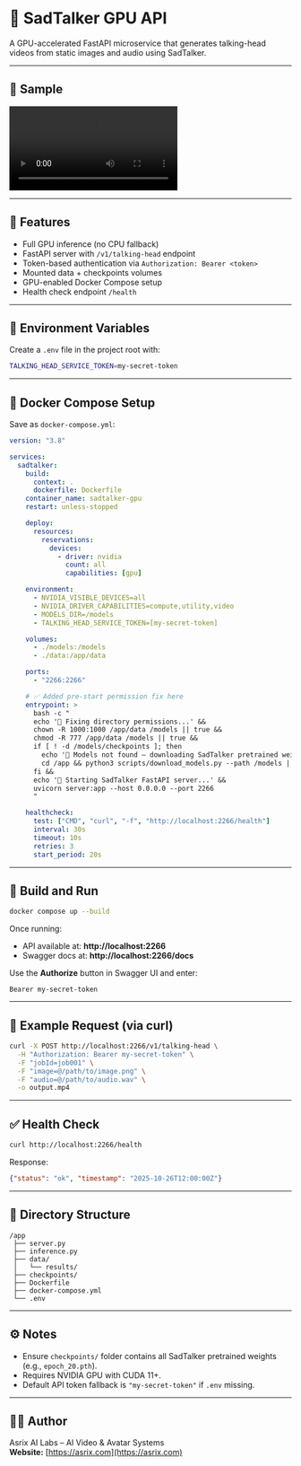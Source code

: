 # 🧠 SadTalker GPU API

A GPU-accelerated FastAPI microservice that generates talking-head videos from static images and audio using SadTalker.

---

## 🧩 Sample

<video  src="https://github.com/mdkhussairiee/Asrix-Labs-FastAPI-Sadtalker/blob/main/docs/ORT2266_output.mp4" type="video/mp4"> </video>

---

## 🚀 Features

- Full GPU inference (no CPU fallback)
- FastAPI server with `/v1/talking-head` endpoint
- Token-based authentication via `Authorization: Bearer <token>`
- Mounted data + checkpoints volumes
- GPU-enabled Docker Compose setup
- Health check endpoint `/health`

---

## 🧩 Environment Variables

Create a `.env` file in the project root with:

```bash
TALKING_HEAD_SERVICE_TOKEN=my-secret-token
```

---

## 🐋 Docker Compose Setup

Save as `docker-compose.yml`:

```yaml
version: "3.8"

services:
  sadtalker:
    build:
      context: .
      dockerfile: Dockerfile
    container_name: sadtalker-gpu
    restart: unless-stopped

    deploy:
      resources:
        reservations:
          devices:
            - driver: nvidia
              count: all
              capabilities: [gpu]

    environment:
      - NVIDIA_VISIBLE_DEVICES=all
      - NVIDIA_DRIVER_CAPABILITIES=compute,utility,video
      - MODELS_DIR=/models
      - TALKING_HEAD_SERVICE_TOKEN=[my-secret-token]

    volumes:
      - ./models:/models
      - ./data:/app/data

    ports:
      - "2266:2266"

    # ✅ Added pre-start permission fix here
    entrypoint: >
      bash -c "
      echo '🔧 Fixing directory permissions...' &&
      chown -R 1000:1000 /app/data /models || true &&
      chmod -R 777 /app/data /models || true &&
      if [ ! -d /models/checkpoints ]; then
        echo '🔽 Models not found — downloading SadTalker pretrained weights...';
        cd /app && python3 scripts/download_models.py --path /models || true;
      fi &&
      echo '🚀 Starting SadTalker FastAPI server...' &&
      uvicorn server:app --host 0.0.0.0 --port 2266
      "

    healthcheck:
      test: ["CMD", "curl", "-f", "http://localhost:2266/health"]
      interval: 30s
      timeout: 10s
      retries: 3
      start_period: 20s
```

---

## 🧱 Build and Run

```bash
docker compose up --build
```

Once running:
- API available at: **http://localhost:2266**
- Swagger docs at: **http://localhost:2266/docs**

Use the **Authorize** button in Swagger UI and enter:

```
Bearer my-secret-token
```

---

## 🧪 Example Request (via curl)

```bash
curl -X POST http://localhost:2266/v1/talking-head \
  -H "Authorization: Bearer my-secret-token" \
  -F "jobId=job001" \
  -F "image=@/path/to/image.png" \
  -F "audio=@/path/to/audio.wav" \
  -o output.mp4
```

---

## ✅ Health Check

```bash
curl http://localhost:2266/health
```

Response:
```json
{"status": "ok", "timestamp": "2025-10-26T12:00:00Z"}
```

---

## 📁 Directory Structure

```
/app
 ├── server.py
 ├── inference.py
 ├── data/
 │   └── results/
 ├── checkpoints/
 ├── Dockerfile
 ├── docker-compose.yml
 └── .env
```

---

## ⚙️ Notes

- Ensure `checkpoints/` folder contains all SadTalker pretrained weights (e.g., `epoch_20.pth`).
- Requires NVIDIA GPU with CUDA 11+.
- Default API token fallback is `"my-secret-token"` if `.env` missing.

---

## 🧑‍💻 Author

Asrix AI Labs – AI Video & Avatar Systems  
**Website:** [https://asrix.com](https://asrix.com)

